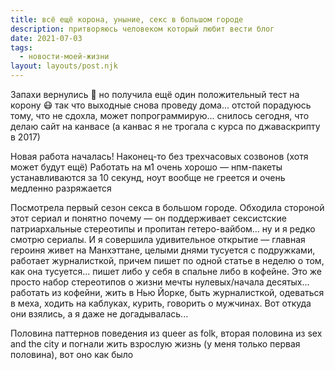 ```yaml
---
title: всё ещё корона, уныние, секс в большом городе
description: притворяюсь человеком который любит вести блог
date: 2021-07-03
tags:
  - новости-моей-жизни
layout: layouts/post.njk
---
```


Запахи вернулись 🎉
но получила ещё один положительный тест на корону 😷 так что выходные снова проведу дома... отстой
порадуюсь тому, что не сдохла, может попрограммирую... снилось сегодня, что делаю сайт на канвасе (а канвас я не трогала с курса по джаваскрипту в 2017)

Новая работа началась! Наконец-то без трехчасовых созвонов (хотя может будут ещё)
Работать на м1 очень хорошо — нпм-пакеты устанавливаются за 10 секунд, ноут вообще не греется и очень медленно разряжается

Посмотрела первый сезон секса в большом городе. Обходила стороной этот сериал и понятно почему — он поддерживает сексистские патриархальные стереотипы и пропитан гетеро-вайбом... ну и я редко смотрю сериалы.
И я совершила удивительное открытие — главная героиня живет на Манхэттане, целыми днями тусуется с подружками, работает журналисткой, причем пишет по одной статье в неделю о том, как она тусуется... пишет либо у себя в спальне либо в кофейне. Это же просто набор стереотипов о жизни мечты нулевых/начала десятых... работать из кофейни, жить в Нью Йорке, быть журналисткой, одеваться в меха, ходить на каблуках, курить, говорить о мужчинах. Вот откуда они взялись, а я даже не догадывалась...

Половина паттернов поведения из queer as folk, вторая половина из sex and the city и погнали жить взрослую жизнь (у меня только первая половина), вот оно как было
